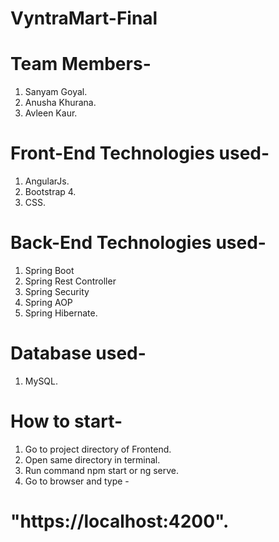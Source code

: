 # VyntraMart-Final

# Team Members-
  1) Sanyam Goyal.
  2) Anusha Khurana.
  3) Avleen Kaur.
  
# Front-End Technologies used-
  1) AngularJs.
  2) Bootstrap 4.
  3) CSS.
  
# Back-End Technologies used-
  1) Spring Boot
  2) Spring Rest Controller
  3) Spring Security
  4) Spring AOP
  5) Spring Hibernate.
  
# Database used-
  1) MySQL.
  
# How to start-
  1) Go to project directory of Frontend.
  2) Open same directory in terminal.
  3) Run command npm start or ng serve.
  4) Go to browser and type -
  # "https://localhost:4200".
